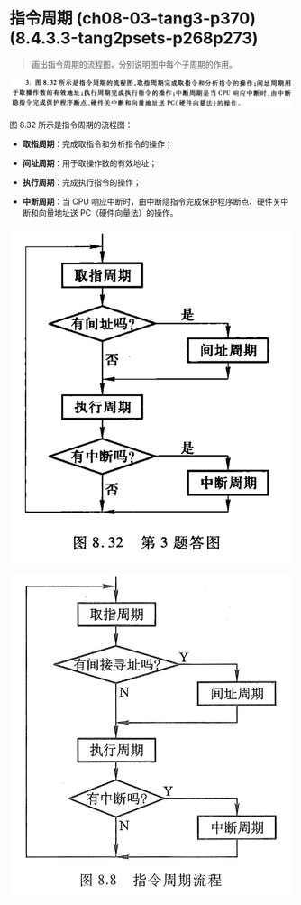 
# 指令周期 (ch08-03-tang3-p370) (8.4.3.3-tang2psets-p268p273)

> 画出指令周期的流程图，分别说明图中每个子周期的作用。

![](assets/8.4.3.3-tang2psets-p268p273.png)

图 8.32 所示是指令周期的流程图：

- **取指周期**：完成取指令和分析指令的操作；
    
- **间址周期**：用于取操作数的有效地址；
    
- **执行周期**：完成执行指令的操作；
    
- **中断周期**：当 CPU 响应中断时，由中断隐指令完成保护程序断点、硬件关中断和向量地址送 PC（硬件向量法）的操作。

![](assets/pic8.32-指令周期流程-tang2psets-p274.png)

![](assets/pic8.8-指令周期流程-tang3-p343.png)